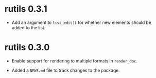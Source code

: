 # rutils 0.3.1

* Add an argument to `list_edit()` for whether new elements should be added to the list.

# rutils 0.3.0

* Enable support for rendering to multiple formats in `render_doc`.

* Added a `NEWS.md` file to track changes to the package.

